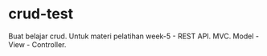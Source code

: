 # crud-test

Buat belajar crud. Untuk materi pelatihan week-5 - REST API.
MVC. Model - View - Controller.
